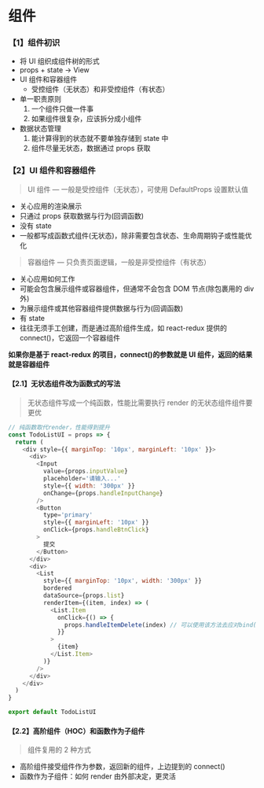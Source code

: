 # 组件

### 【1】组件初识

- 将 UI 组织成组件树的形式
- props + state → View
- UI 组件和容器组件
  - 受控组件（无状态）和非受控组件（有状态）
- 单一职责原则
  1. 一个组件只做一件事
  2. 如果组件很复杂，应该拆分成小组件
- 数据状态管理
  1. 能计算得到的状态就不要单独存储到 state 中
  2. 组件尽量无状态，数据通过 props 获取

### 【2】UI 组件和容器组件

> UI 组件 — 一般是受控组件（无状态），可使用 DefaultProps 设置默认值

- 关心应用的渲染展示
- 只通过 props 获取数据与行为(回调函数)
- 没有 state
- 一般都写成函数式组件(无状态)，除非需要包含状态、生命周期钩子或性能优化

> 容器组件 — 只负责页面逻辑，一般是非受控组件（有状态）

- 关心应用如何工作
- 可能会包含展示组件或容器组件，但通常不会包含 DOM 节点(除包裹用的 div 外)
- 为展示组件或其他容器组件提供数据与行为(回调函数)
- 有 state
- 往往无须手工创建，而是通过高阶组件生成，如 react-redux 提供的 connect()，它返回一个容器组件

**如果你是基于 react-redux 的项目，connect()的参数就是 UI 组件，返回的结果就是容器组件**

#### 【2.1】无状态组件改为函数式的写法

> 无状态组件写成一个纯函数，性能比需要执行 render 的无状态组件组件要更优

```js
// 纯函数取代render，性能得到提升
const TodoListUI = props => {
  return (
    <div style={{ marginTop: '10px', marginLeft: '10px' }}>
      <div>
        <Input
          value={props.inputValue}
          placeholder='请输入...'
          style={{ width: '300px' }}
          onChange={props.handleInputChange}
        />
        <Button
          type='primary'
          style={{ marginLeft: '10px' }}
          onClick={props.handleBtnClick}
        >
          提交
        </Button>
      </div>
      <div>
        <List
          style={{ marginTop: '10px', width: '300px' }}
          bordered
          dataSource={props.list}
          renderItem={(item, index) => (
            <List.Item
              onClick={() => {
                props.handleItemDelete(index) // 可以使用该方法去应对bind()传值问题
              }}
            >
              {item}
            </List.Item>
          )}
        />
      </div>
    </div>
  )
}

export default TodoListUI
```

#### 【2.2】高阶组件（HOC）和函数作为子组件

> 组件复用的 2 种方式

- 高阶组件接受组件作为参数，返回新的组件，上边提到的 connect()
- 函数作为子组件：如何 render 由外部决定，更灵活

